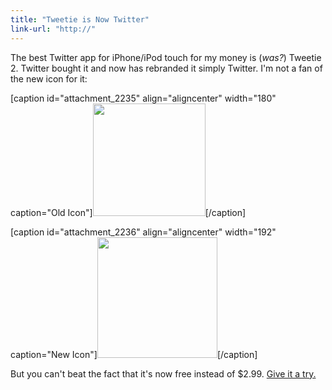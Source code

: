 ```yaml
---
title: "Tweetie is Now Twitter"
link-url: "http://"
---
```

<p>The best Twitter app for iPhone/iPod touch for my money is (<em>was?</em>) Tweetie 2.  Twitter bought it and now has rebranded it simply Twitter.  I'm not a fan of the new icon for it:</p>
<p>[caption id="attachment_2235" align="aligncenter" width="180" caption="Old Icon"]<img src="https://chrisenns.com/wp-content/uploads/2010/05/tweetiei2-large1.png" alt="" title="Tweetie 2 Icon" width="180" height="180" class="size-full wp-image-2235" />[/caption]</p>
<p>[caption id="attachment_2236" align="aligncenter" width="192" caption="New Icon"]<a href="https://chrisenns.com/wp-content/uploads/2010/05/Twitter1.png"><img src="https://chrisenns.com/wp-content/uploads/2010/05/Twitter1.png" alt="" title="Twitter" width="192" height="193" class="size-full wp-image-2236" /></a>[/caption]</p>
<p>But you can't beat the fact that it's now free instead of $2.99.  <a href="http://click.linksynergy.com/fs-bin/stat?id=6PFrOqNV4B8&offerid=146261&type=3&subid=0&tmpid=1826&RD_PARM1=http%253A%252F%252Fitunes.apple.com%252Fca%252Fapp%252Ftwitter%252Fid333903271%253Fmt%253D8%2526uo%253D4%2526partnerId%253D30" target="itunes_store">Give it a try.</a></p>
